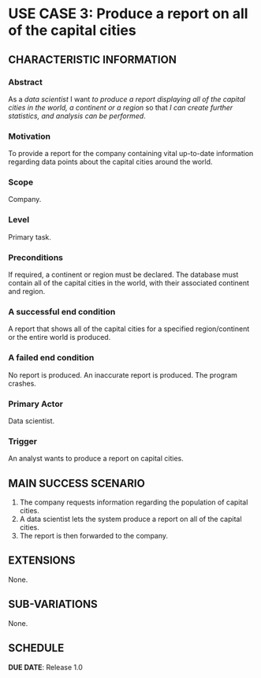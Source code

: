 
# USE CASE 3:  Produce a report on all of the capital cities

## CHARACTERISTIC INFORMATION

### Abstract

As a *data scientist* I want *to produce a report displaying all of the capital cities in the world, a continent or a region* so that *I can create further statistics, and analysis can be performed*. 

### Motivation

To provide a report for the company containing vital up-to-date information regarding data points about the capital cities around the world.

### Scope

Company.

### Level

Primary task.

### Preconditions

If required, a continent or region must be declared. The database must contain all of the capital cities in the world, with their associated continent and region.

### A successful end condition

A report that shows all of the capital cities for a specified region/continent or the entire world is produced.

### A failed end condition

No report is produced. An inaccurate report is produced. The program crashes.

### Primary Actor

Data scientist.

### Trigger

An analyst wants to produce a report on capital cities.

## MAIN SUCCESS SCENARIO

1. The company requests information regarding the population of capital cities.
2. A data scientist lets the system produce a report on all of the capital cities.
3. The report is then forwarded to the company.

## EXTENSIONS

None.

## SUB-VARIATIONS

None.

## SCHEDULE

**DUE DATE**: Release 1.0
